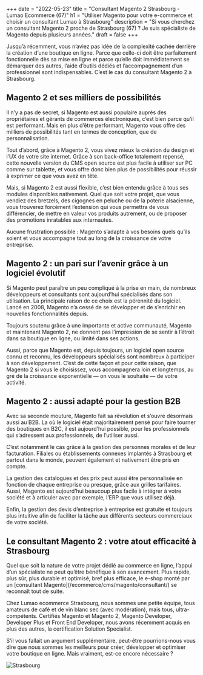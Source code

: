 +++
date = "2022-05-23"
title = "Consultant Magento 2 Strasbourg - Lumao Ecommerce (67)"
h1 = "Utiliser Magento pour votre e-commerce et choisir un consultant Lumao à Strasbourg"
description = "Si vous cherchez un consultant Magento 2 proche de Strasbourg (67) ?  Je suis spécialiste de Magento depuis plusieurs années."
draft = false
+++

<p>Jusqu’à récemment, vous n’aviez pas idée de la complexité cachée derrière la création d’une boutique en ligne. Parce que celle-ci doit être parfaitement fonctionnelle dès sa mise en ligne et parce qu’elle doit immédiatement se démarquer des autres, l’aide d’outils dédiés et l’accompagnement d’un professionnel sont indispensables. C’est le cas du consultant Magento 2 à Strasbourg.</p>
<h2>Magento 2 et ses milliers de possibilités</h2>
<p>Il n’y a pas de secret, si Magento est aussi populaire auprès des propriétaires et gérants de commerces électroniques, c’est bien parce qu’il est performant. Mais en plus d’être performant, Magento vous offre des milliers de possibilités tant en termes de conception, que de personnalisation.</p>
<p>Tout d’abord, grâce à Magento 2, vous vivez mieux la création du design et l’UX de votre site internet. Grâce à son back-office totalement repensé, cette nouvelle version du CMS open source est plus facile à utiliser sur PC comme sur tablette, et vous offre donc bien plus de possibilités pour réussir à exprimer ce que vous avez en tête.</p>
<p>Mais, si Magento 2 est aussi flexible, c’est bien entendu grâce à tous ses modules disponibles nativement. Quel que soit votre projet, que vous vendiez des bretzels, des cigognes en peluche ou de la poterie alsacienne, vous trouverez forcément l’extension qui vous permettra de vous différencier, de mettre en valeur vos produits autrement, ou de proposer des promotions inratables aux internautes.</p>
<p>Aucune frustration possible : Magento s’adapte à vos besoins quels qu’ils soient et vous accompagne tout au long de la croissance de votre entreprise.</p>
<h2>Magento 2 : un pari sur l’avenir grâce à un logiciel évolutif</h2>
<p>Si Magento peut paraître un peu compliqué à la prise en main, de nombreux développeurs et consultants sont aujourd’hui spécialisés dans son utilisation. La principale raison de ce choix est la pérennité du logiciel. Lancé en 2008, Magento n’a cessé de se développer et de s’enrichir en nouvelles fonctionnalités depuis.</p>
<p>Toujours soutenu grâce à une importante et active communauté, Magento et maintenant Magento 2, ne donnent pas l’impression de se sentir à l’étroit dans sa boutique en ligne, ou limité dans ses actions.</p>
<p>Aussi, parce que Magento est, depuis toujours, un logiciel open source connu et reconnu, les développeurs spécialisés sont nombreux à participer à son développement. C’est de cette façon et pour cette raison, que Magento 2 si vous le choisissez, vous accompagnera loin et longtemps, au gré de la croissance exponentielle — on vous le souhaite — de votre activité.</p>
<h2>Magento 2 : aussi adapté pour la gestion B2B</h2>
<p>Avec sa seconde mouture, Magento fait sa révolution et s’ouvre désormais aussi au B2B. La où le logiciel était majoritairement pensé pour faire tourner des boutiques en B2C, il est aujourd’hui possible, pour les professionnels qui s’adressent aux professionnels, de l’utiliser aussi.</p>
<p>C’est notamment le cas grâce à la gestion des personnes morales et de leur facturation. Filiales ou établissements connexes implantés à Strasbourg et partout dans le monde, peuvent également et nativement être pris en compte.</p>
<p>La gestion des catalogues et des prix peut aussi être personnalisée en fonction de chaque entreprise ou presque, grâce aux grilles tarifaires. Aussi, Magento est aujourd’hui beaucoup plus facile à intégrer à votre société et à articuler avec par exemple, l’ERP que vous utilisez déjà.</p>
<p>Enfin, la gestion des devis d’entreprise à entreprise est gratuite et toujours plus intuitive afin de faciliter la tâche aux différents secteurs commerciaux de votre société.</p>
<h2>Le consultant Magento 2 : votre atout efficacité à Strasbourg</h2>
<p>Quel que soit la nature de votre projet dédié au commerce en ligne, l’appui d’un spécialiste ne peut qu’être bénéfique à son avancement. Plus rapide, plus sûr, plus durable et optimisé, bref plus efficace, le e-shop monté par un [consultant Magento](/ecommerce/cms/magento/consultant/) se reconnaît tout de suite.</p>
<p>Chez Lumao ecommerce Strasbourg, nous sommes une petite équipe, tous amateurs de café et de vin blanc sec (avec modération), mais tous, ultra-compétents. Certifiés Magento et Magento 2, Magento Developer, Developer Plus et Front End Developer, nous avons récemment acquis en plus des autres, la certification Solution Specialist.</p>
<p>S’il vous fallait un argument supplémentaire, peut-être pourrions-nous vous dire que nous sommes les meilleurs pour créer, développer et optimiser votre boutique en ligne. Mais vraiment, est-ce encore nécessaire ?</p>

<img class="animate zoomIn margin-auto" src="/images/ville/strasbourg.jpg" alt="Strasbourg" />
